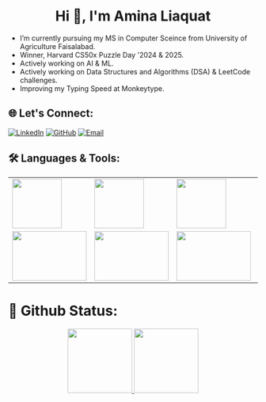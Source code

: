 <h1 align="center">Hi 👋, I'm Amina Liaquat</h1>

- I’m currently pursuing my MS in Computer Sceince from University of Agriculture Faisalabad.
- Winner, Harvard CS50x Puzzle Day '2024 & 2025.
- Actively working on AI & ML.
- Actively working on Data Structures and Algorithms (DSA) & LeetCode challenges.
- Improving my Typing Speed at Monkeytype.
  
## 🌐 Let's Connect:

[![LinkedIn](https://img.shields.io/badge/LinkedIn-0077B5?style=for-the-badge&logo=linkedin&logoColor=white)](https://linkedin.com/in/amina-liaquat)
[![GitHub](https://img.shields.io/badge/GitHub-181717?style=for-the-badge&logo=github&logoColor=white)](https://github.com/amina-liaquat25)
[![Email](https://img.shields.io/badge/Email-D14836?style=for-the-badge&logo=gmail&logoColor=white)](mailto:aminaliaquat259@gmail.com)




## 🛠 Languages & Tools:
<table>
  <tr>
    <td>
      <img src="https://cdn0.iconfinder.com/data/icons/social-network-9/50/22-512.png"width="100px" height="100px"/>
    </td>
      <td>
      <img src="https://upload.wikimedia.org/wikipedia/commons/d/d5/CSS3_logo_and_wordmark.svg"width="100px" height="100px"/>
      </td>
     <td>
      <img src="https://encrypted-tbn0.gstatic.com/images?q=tbn:ANd9GcQC_MmoQpDynP-TspvxgWs9F33obxyfR31ucA&s"width="100px" height="100px"/> 
      </td>
    <td>
      <img src="https://encrypted-tbn0.gstatic.com/images?q=tbn:ANd9GcSb9ZtNVVKLG6V3CoIAQfv4APY5OST9nyMcDg&s"width="130px" height="100px"/>
    </td> 
      <td>
      <img src="https://encrypted-tbn1.gstatic.com/images?q=tbn:ANd9GcS9Teuqv1hGXayFZM2Oigvv-b6Stx0e2H6QukFZaasqnz7qgP6K"width="150px" height="100px"/>
    </td> 
      <td>
      <img src="https://e7.pngegg.com/pngimages/713/558/png-clipart-computer-icons-pro-git-github-logo-text-logo-thumbnail.png"width="150px" height="100px"/>
    </td> 
      <td>
      <img src="https://logos-world.net/wp-content/uploads/2020/11/GitHub-Logo.png"width="150px" height="100px"/>
    </td>
   </tr>
  <tr>
    <td>
      <img src="https://logowik.com/content/uploads/images/visual-studio-code7642.jpg"width="150px" height="100px"/>
    </td>
    <td>
      <img src="https://encrypted-tbn0.gstatic.com/images?q=tbn:ANd9GcTLueaRJsD38b32MAw93xzUa7Pftq_l8BUDOw&s"width="150px" height="100px"/>
    </td>
     <td>
      <img src="https://encrypted-tbn0.gstatic.com/images?q=tbn:ANd9GcSn5qoh2GS_WbBtD2Zz6I9z8JaagZ9zEoLlNw&s"width="150px" height="100px"/>
    </td>
    <td>
      <img src="https://static-00.iconduck.com/assets.00/wordpress-original-icon-995x1024-wtwvmn9s.png"width="150px" height="100px"/>
    </td>
    <td>
      <img src="https://toppng.com/uploads/preview/php-logo-png-transparent-background-116609464715urkf2zddu.png"width="150px" height="100px"/>
    </td>
    <td>
      <img src="https://www.pngfind.com/pngs/m/62-626470_python-logo-png-anaconda-python-transparent-png.png"width="150px" height="100px"/>
    </td>
    <td>
      <img src="https://cdn.iconscout.com/icon/free/png-256/free-pycharm-logo-icon-download-in-svg-png-gif-file-formats--wordmark-programming-language-logos-pack-icons-1175011.png?f=webp"width="150px" 
      height="100px"/>
    </td>
    
  </tr>
</table>



# 🎯 Github Status:
<p align="center">
 <a href="https://github.com/amina-liaquat25">
<img  height="130em" src="https://github-readme-stats-git-masterrstaa-rickstaa.vercel.app/api?username=amina-liaquat25&show_icons=true&theme=nightowl&include_all_commits=true&count_private=true&hide_border=true"/> <img  height="130em" src="https://github-readme-stats-eight-theta.vercel.app/api/top-langs/?username=amina-liaquat25&langs_count=12&layout=compact&langs_count=8&theme=nightowl&include_all_commits=true&count_private=true&hide_border=true" />
 </a>
</p>
